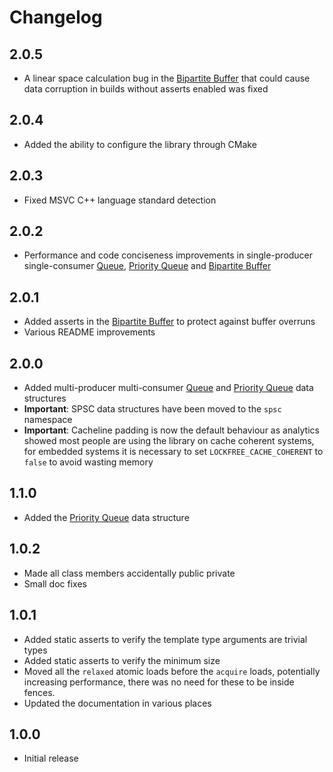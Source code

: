 # Changelog

## 2.0.5

- A linear space calculation bug in the [Bipartite Buffer](docs/spsc/bipartite_buf.md) that could cause data corruption in builds without asserts enabled was fixed

## 2.0.4

- Added the ability to configure the library through CMake

## 2.0.3

- Fixed MSVC C++ language standard detection

## 2.0.2

- Performance and code conciseness improvements in single-producer single-consumer [Queue](docs/spsc/queue.md), [Priority Queue](docs/spsc/priority_queue.md) and [Bipartite Buffer](docs/spsc/bipartite_buf.md)

## 2.0.1

- Added asserts in the [Bipartite Buffer](docs/spsc/bipartite_buf.md) to protect against buffer overruns
- Various README improvements

## 2.0.0

- Added multi-producer multi-consumer [Queue](docs/mpmc/queue.md) and [Priority Queue](docs/mpmc/priority_queue.md) data structures
- **Important**: SPSC data structures have been moved to the `spsc` namespace
- **Important**: Cacheline padding is now the default behaviour as analytics showed most people are using the library on cache coherent systems, for embedded systems it is necessary to set `LOCKFREE_CACHE_COHERENT` to `false` to avoid wasting memory

## 1.1.0
- Added the [Priority Queue](docs/spsc/priority_queue.md) data structure

## 1.0.2
- Made all class members accidentally public private
- Small doc fixes

## 1.0.1

- Added static asserts to verify the template type arguments are trivial types
- Added static asserts to verify the minimum size
- Moved all the `relaxed` atomic loads before the `acquire` loads, potentially increasing performance, there was no need for these to be inside fences.
- Updated the documentation in various places

## 1.0.0

- Initial release
